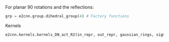 For planar 90 rotations and the reflections:
```python
grp = e2cnn.group.dihedral_group(4) # Factory functions
```

Kernels
```python
e2cnn.kernels.kernels_DN_act_R2(in_repr, out_repr, gaussian_rings, sigma=ring_width)
```